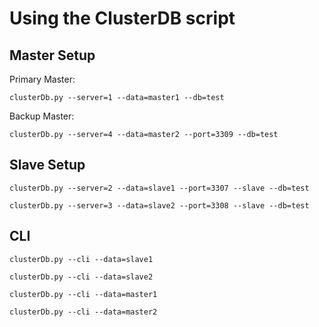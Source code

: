 # Using the ClusterDB script

Master Setup
------------

Primary Master:

`clusterDb.py --server=1 --data=master1 --db=test`

Backup Master:

`clusterDb.py --server=4 --data=master2 --port=3309 --db=test`

Slave Setup
-----------
`clusterDb.py --server=2 --data=slave1 --port=3307 --slave --db=test`

`clusterDb.py --server=3 --data=slave2 --port=3308 --slave --db=test`

CLI
---
`clusterDb.py --cli --data=slave1`

`clusterDb.py --cli --data=slave2`

`clusterDb.py --cli --data=master1`

`clusterDb.py --cli --data=master2`
